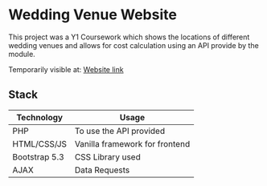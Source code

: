 # Wedding Venue Website

This project was a Y1 Coursework which shows the locations of different wedding venues and allows for cost calculation using an API provide by the module.

Temporarily visible at:
<a href="http://costjl.sci-project.lboro.ac.uk/f311297wedding/wedding.php" target="_blank">Website link</a>

## Stack

| Technology    | Usage                          |
| ------------- | ------------------------------ |
| PHP           | To use the API provided        |
| HTML/CSS/JS   | Vanilla framework for frontend |
| Bootstrap 5.3 | CSS Library used               |
| AJAX          | Data Requests                  |
